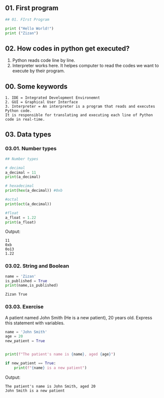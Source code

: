 
## 01. First program 

```Python
## 01. FIrst Program

print ("Hello World!")
print ("Zizan")
```



## 02. How codes in python get executed?

1. Python reads code line by line.
2. Interpreter works here. It helpes computer to read the codes we want to execute by their program.




## 00. Some keywords

```Keywords
1. IDE = Integrated Development Environemnt
2. GUI = Graphical User Interface
3. Interpreter = An interpreter is a program that reads and executes Python code.
It is responsible for translating and executing each line of Python code in real-time.
```



## 03. Data types

### 03.01. Number types 


```Python
## Number types 

# decimal
a_decimal = 11
print(a_decimal)

# hexadecimal 
print(hex(a_decimal)) #0xb

#octal
print(oct(a_decimal))

#float
a_float = 1.22
print(a_float)
```


Output: 

```result
11
0xb
0o13
1.22
```

### 03.02. String and Boolean


```Python
name = 'Zizan'
is_published = True
print(name,is_published)
```



```Output
Zizan True
```


### 03.03. Exercise

A patient named John Smith (He is a new patient), 20 years old. Express this statement with variables.


```Python
name = 'John Smith'
age = 20
new_patient = True


print(f"The patient's name is {name}, aged {age}")

if new_patient == True:
    print(f"{name} is a new patient")
```


Output:

```Output
The patient's name is John Smith, aged 20
John Smith is a new patient
```
